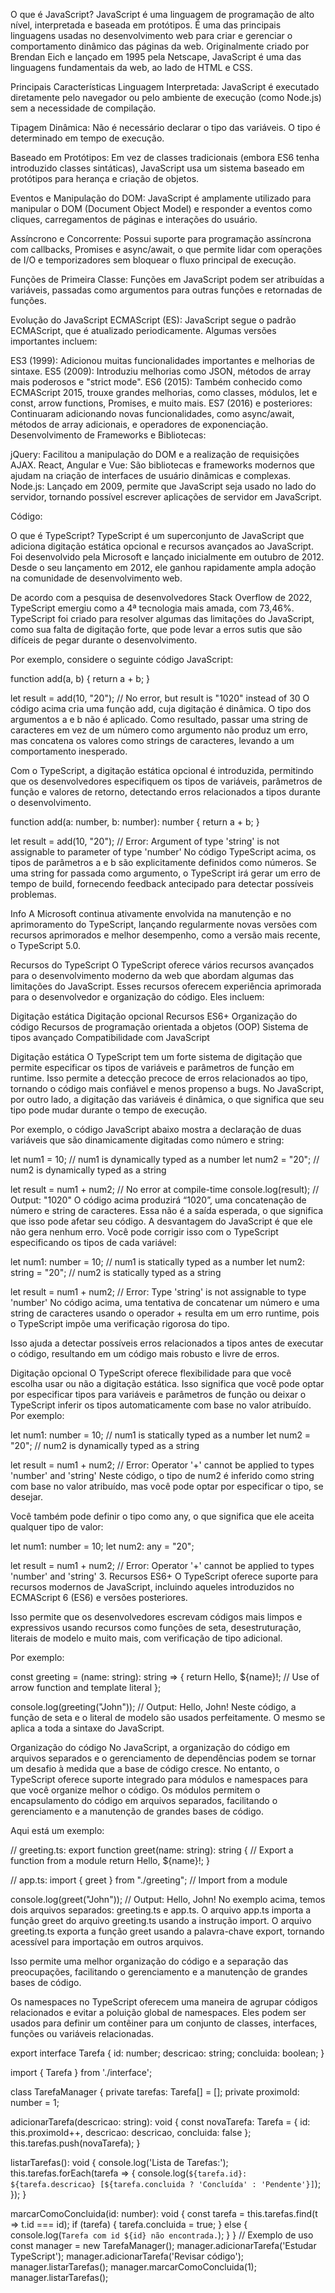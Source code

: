 O que é JavaScript? JavaScript é uma linguagem de programação de alto nível, interpretada e baseada em protótipos. É uma das principais linguagens usadas no desenvolvimento web para criar e gerenciar o comportamento dinâmico das páginas da web. Originalmente criado por Brendan Eich e lançado em 1995 pela Netscape, JavaScript é uma das linguagens fundamentais da web, ao lado de HTML e CSS.

Principais Características Linguagem Interpretada: JavaScript é executado diretamente pelo navegador ou pelo ambiente de execução (como Node.js) sem a necessidade de compilação.

Tipagem Dinâmica: Não é necessário declarar o tipo das variáveis. O tipo é determinado em tempo de execução.

Baseado em Protótipos: Em vez de classes tradicionais (embora ES6 tenha introduzido classes sintáticas), JavaScript usa um sistema baseado em protótipos para herança e criação de objetos.

Eventos e Manipulação do DOM: JavaScript é amplamente utilizado para manipular o DOM (Document Object Model) e responder a eventos como cliques, carregamentos de páginas e interações do usuário.

Assíncrono e Concorrente: Possui suporte para programação assíncrona com callbacks, Promises e async/await, o que permite lidar com operações de I/O e temporizadores sem bloquear o fluxo principal de execução.

Funções de Primeira Classe: Funções em JavaScript podem ser atribuídas a variáveis, passadas como argumentos para outras funções e retornadas de funções.

Evolução do JavaScript ECMAScript (ES): JavaScript segue o padrão ECMAScript, que é atualizado periodicamente. Algumas versões importantes incluem:

ES3 (1999): Adicionou muitas funcionalidades importantes e melhorias de sintaxe. ES5 (2009): Introduziu melhorias como JSON, métodos de array mais poderosos e "strict mode". ES6 (2015): Também conhecido como ECMAScript 2015, trouxe grandes melhorias, como classes, módulos, let e const, arrow functions, Promises, e muito mais. ES7 (2016) e posteriores: Continuaram adicionando novas funcionalidades, como async/await, métodos de array adicionais, e operadores de exponenciação. Desenvolvimento de Frameworks e Bibliotecas:

jQuery: Facilitou a manipulação do DOM e a realização de requisições AJAX. React, Angular e Vue: São bibliotecas e frameworks modernos que ajudam na criação de interfaces de usuário dinâmicas e complexas. Node.js: Lançado em 2009, permite que JavaScript seja usado no lado do servidor, tornando possível escrever aplicações de servidor em JavaScript.

Código:

<title>Exemplo de JavaScript</title>

<script>
    // Função para alterar o texto do título
    function alterarTexto() {
        document.getElementById('titulo').textContent = 'Texto alterado!';
    }

    // Adicionar um listener de evento ao botão
    document.getElementById('botao').addEventListener('click', alterarTexto);
</script>

O que é TypeScript? TypeScript é um superconjunto de JavaScript que adiciona digitação estática opcional e recursos avançados ao JavaScript. Foi desenvolvido pela Microsoft e lançado inicialmente em outubro de 2012. Desde o seu lançamento em 2012, ele ganhou rapidamente ampla adoção na comunidade de desenvolvimento web.

De acordo com a pesquisa de desenvolvedores Stack Overflow de 2022, TypeScript emergiu como a 4ª tecnologia mais amada, com 73,46%. TypeScript foi criado para resolver algumas das limitações do JavaScript, como sua falta de digitação forte, que pode levar a erros sutis que são difíceis de pegar durante o desenvolvimento.

Por exemplo, considere o seguinte código JavaScript:

function add(a, b) { return a + b; }

let result = add(10, "20"); // No error, but result is "1020" instead of 30 O código acima cria uma função add, cuja digitação é dinâmica. O tipo dos argumentos a e b não é aplicado. Como resultado, passar uma string de caracteres em vez de um número como argumento não produz um erro, mas concatena os valores como strings de caracteres, levando a um comportamento inesperado.

Com o TypeScript, a digitação estática opcional é introduzida, permitindo que os desenvolvedores especifiquem os tipos de variáveis, parâmetros de função e valores de retorno, detectando erros relacionados a tipos durante o desenvolvimento.

function add(a: number, b: number): number { return a + b; }

let result = add(10, "20"); // Error: Argument of type 'string' is not assignable to parameter of type 'number' No código TypeScript acima, os tipos de parâmetros a e b são explicitamente definidos como números. Se uma string for passada como argumento, o TypeScript irá gerar um erro de tempo de build, fornecendo feedback antecipado para detectar possíveis problemas.

Info A Microsoft continua ativamente envolvida na manutenção e no aprimoramento do TypeScript, lançando regularmente novas versões com recursos aprimorados e melhor desempenho, como a versão mais recente, o TypeScript 5.0.

Recursos do TypeScript O TypeScript oferece vários recursos avançados para o desenvolvimento moderno da web que abordam algumas das limitações do JavaScript. Esses recursos oferecem experiência aprimorada para o desenvolvedor e organização do código. Eles incluem:

Digitação estática Digitação opcional Recursos ES6+ Organização do código Recursos de programação orientada a objetos (OOP) Sistema de tipos avançado Compatibilidade com JavaScript

Digitação estática O TypeScript tem um forte sistema de digitação que permite especificar os tipos de variáveis e parâmetros de função em runtime. Isso permite a detecção precoce de erros relacionados ao tipo, tornando o código mais confiável e menos propenso a bugs.
No JavaScript, por outro lado, a digitação das variáveis é dinâmica, o que significa que seu tipo pode mudar durante o tempo de execução.

Por exemplo, o código JavaScript abaixo mostra a declaração de duas variáveis que são dinamicamente digitadas como número e string:

let num1 = 10; // num1 is dynamically typed as a number let num2 = "20"; // num2 is dynamically typed as a string

let result = num1 + num2; // No error at compile-time console.log(result); // Output: "1020" O código acima produzirá “1020”, uma concatenação de número e string de caracteres. Essa não é a saída esperada, o que significa que isso pode afetar seu código. A desvantagem do JavaScript é que ele não gera nenhum erro. Você pode corrigir isso com o TypeScript especificando os tipos de cada variável:

let num1: number = 10; // num1 is statically typed as a number let num2: string = "20"; // num2 is statically typed as a string

let result = num1 + num2; // Error: Type 'string' is not assignable to type 'number' No código acima, uma tentativa de concatenar um número e uma string de caracteres usando o operador + resulta em um erro runtime, pois o TypeScript impõe uma verificação rigorosa do tipo.

Isso ajuda a detectar possíveis erros relacionados a tipos antes de executar o código, resultando em um código mais robusto e livre de erros.

Digitação opcional O TypeScript oferece flexibilidade para que você escolha usar ou não a digitação estática. Isso significa que você pode optar por especificar tipos para variáveis e parâmetros de função ou deixar o TypeScript inferir os tipos automaticamente com base no valor atribuído.
Por exemplo:

let num1: number = 10; // num1 is statically typed as a number let num2 = "20"; // num2 is dynamically typed as a string

let result = num1 + num2; // Error: Operator '+' cannot be applied to types 'number' and 'string' Neste código, o tipo de num2 é inferido como string com base no valor atribuído, mas você pode optar por especificar o tipo, se desejar.

Você também pode definir o tipo como any, o que significa que ele aceita qualquer tipo de valor:

let num1: number = 10; let num2: any = "20";

let result = num1 + num2; // Error: Operator '+' cannot be applied to types 'number' and 'string' 3. Recursos ES6+ O TypeScript oferece suporte para recursos modernos de JavaScript, incluindo aqueles introduzidos no ECMAScript 6 (ES6) e versões posteriores.

Isso permite que os desenvolvedores escrevam códigos mais limpos e expressivos usando recursos como funções de seta, desestruturação, literais de modelo e muito mais, com verificação de tipo adicional.

Por exemplo:

const greeting = (name: string): string => { return Hello, ${name}!; // Use of arrow function and template literal };

console.log(greeting("John")); // Output: Hello, John! Neste código, a função de seta e o literal de modelo são usados perfeitamente. O mesmo se aplica a toda a sintaxe do JavaScript.

Organização do código No JavaScript, a organização do código em arquivos separados e o gerenciamento de dependências podem se tornar um desafio à medida que a base de código cresce. No entanto, o TypeScript oferece suporte integrado para módulos e namespaces para que você organize melhor o código.
Os módulos permitem o encapsulamento do código em arquivos separados, facilitando o gerenciamento e a manutenção de grandes bases de código.

Aqui está um exemplo:

// greeting.ts: export function greet(name: string): string { // Export a function from a module return Hello, ${name}!; }

// app.ts: import { greet } from "./greeting"; // Import from a module

console.log(greet("John")); // Output: Hello, John! No exemplo acima, temos dois arquivos separados: greeting.ts e app.ts. O arquivo app.ts importa a função greet do arquivo greeting.ts usando a instrução import. O arquivo greeting.ts exporta a função greet usando a palavra-chave export, tornando acessível para importação em outros arquivos.

Isso permite uma melhor organização do código e a separação das preocupações, facilitando o gerenciamento e a manutenção de grandes bases de código.

Os namespaces no TypeScript oferecem uma maneira de agrupar códigos relacionados e evitar a poluição global de namespaces. Eles podem ser usados para definir um contêiner para um conjunto de classes, interfaces, funções ou variáveis relacionadas.

export interface Tarefa { id: number; descricao: string; concluida: boolean; }

import { Tarefa } from './interface';

class TarefaManager { private tarefas: Tarefa[] = []; private proximoId: number = 1;

adicionarTarefa(descricao: string): void {
    const novaTarefa: Tarefa = {
        id: this.proximoId++,
        descricao: descricao,
        concluida: false
    };
    this.tarefas.push(novaTarefa);
}

listarTarefas(): void {
    console.log('Lista de Tarefas:');
    this.tarefas.forEach(tarefa => {
        console.log(`${tarefa.id}: ${tarefa.descricao} [${tarefa.concluida ? 'Concluída' : 'Pendente'}]`);
    });
}

marcarComoConcluida(id: number): void {
    const tarefa = this.tarefas.find(t => t.id === id);
    if (tarefa) {
        tarefa.concluida = true;
    } else {
        console.log(`Tarefa com id ${id} não encontrada.`);
    }
}
// Exemplo de uso const manager = new TarefaManager(); manager.adicionarTarefa('Estudar TypeScript'); manager.adicionarTarefa('Revisar código'); manager.listarTarefas(); manager.marcarComoConcluida(1); manager.listarTarefas(); 
